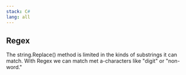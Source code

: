 ```yaml
---
stack: C#
lang: all
---
```


## Regex
The string.Replace() method is limited in the kinds of substrings it can match.
With Regex we can match met a-characters like "digit" or "non-word."